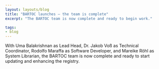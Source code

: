 ```yaml
---
layout: layouts/blog
title: "BARTOC launches – the team is complete"
excerpt: "The BARTOC team is now complete and ready to begin work."

tags:
- blog
---
```


With Uma Balakrishnan as Lead Head, Dr. Jakob Voß as Technical Coordinator, Rodolfo Maraffa as Software Developer, and Mareike Röhl as System Librarian, the BARTOC team is now complete and ready to start updating and enhancing the registry.
